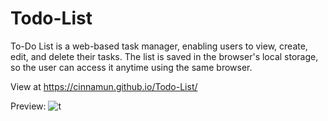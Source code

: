 # Todo-List
To-Do List is a web-based task manager, enabling users to view, create, edit, and delete their tasks. The list is saved in the browser's local storage, so the user can access it anytime using the same browser.

View at https://cinnamun.github.io/Todo-List/

Preview:
![t](https://github.com/Cinnamun/Todo-List/assets/75754578/30a4854f-75e8-4a05-87a6-9a8bc36f3e18)
